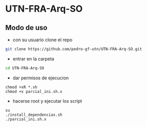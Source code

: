 # UTN-FRA-Arq-SO

## Modo de uso

- con su usuario clone el repo
```sh 
git clone https://github.com/pedro-gf-utn/UTN-FRA-Arq-SO.git
``` 
- entrar en la carpeta 
```sh
cd UTN-FRA-Arq-SO
```
- dar permisos de ejecucion
```
chmod +xR *.sh
chmod +x parcial_ini.sh.x
```
- hacerse root y ejecutar los script
```
su 
./install_dependencias.sh
./parcial_ini.sh.x
```
